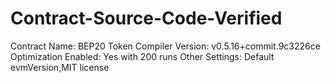 # Contract-Source-Code-Verified
Contract Name: BEP20 Token Compiler Version: v0.5.16+commit.9c3226ce Optimization Enabled: Yes with 200 runs Other Settings: Default evmVersion,MIT license
